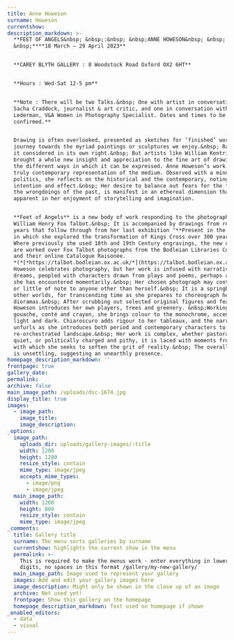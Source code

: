 ```yaml
---
title: Anne Howeson
surname: Howeson
currentshow:
description_markdown: >-
  **FEET OF ANGELS&nbsp; &nbsp;:&nbsp; &nbsp;ANNE HOWESON&nbsp; &nbsp; :
  &nbsp;****18 March – 29 April 2023**


  **CAREY BLYTH GALLERY : 8 Woodstock Road Oxford OX2 6HT**


  **Hours : Wed-Sat 12-5 pm**


  **Note : There will be two Talks.&nbsp; One with artist in conversation with
  Sacha Craddock, journalist & art critic, and one in conversation with Erika
  Lederman, V&A Women in Photography Specialist. Dates and times to be
  confirmed.**


  Drawing is often overlooked, presented as sketches for ‘finished’ work, a
  journey towards the myriad paintings or sculptures we enjoy.&nbsp; Rarely is
  it considered in its own right.&nbsp; But artists like William Kentridge have
  brought a whole new insight and appreciation to the fine art of drawing, and
  the different ways in which it can be expressed. Anne Howeson’s work is a
  truly contemporary representation of the medium. Observed with a mind fixed in
  politics, she reflects on the historical and the contemporary, noting
  intention and effect.&nbsp; Her desire to balance out fears for the future or
  the wrongdoings of the past, is manifest in an ethereal dimension that is
  apparent in her enjoyment of storytelling and imagination.


  **Feet of Angels** is a new body of work responding to the photography of
  William Henry Fox Talbot.&nbsp; It is accompanied by drawings from recent
  years that follow through from her last exhibition ‘**Present in the Past’,**
  in which she explored the transformation of Kings Cross over 300 years.&nbsp;
  Where previously she used 18th and 19th Century engravings, the new drawings
  are worked over Fox Talbot photographs from the Bodleian Libraries Collection,
  and their online Catalogue Raisonée.
  *(*[*https://talbot.bodleian.ox.ac.uk/*](https://talbot.bodleian.ox.ac.uk/)*)*
  Howeson celebrates photography, but her work is infused with narrative and
  dreams, peopled with characters drawn from plays and poems, perhaps a figure
  she has encountered momentarily.&nbsp; Her chosen photograph may contain much,
  or little of note to anyone other than herself.&nbsp; It is a springboard to
  other worlds, for transcending time as she prepares to choreograph her
  dioramas.&nbsp; After scrubbing out selected original figures and features,
  Howeson introduces her own players, trees and greenery. &nbsp;Working in
  gouache, conté and crayon, she brings colour to the monochrome, accentuating
  light and dark. Chiaroscuro adds rigour to her tableaux, and the narrative
  unfurls as she introduces both period and contemporary characters to a
  re-orchestrated landscape.&nbsp; Her work is complex, whether pastoral and
  quiet, or politically charged and pithy, it is laced with moments from beyond
  with which she seeks to soften the grit of reality.&nbsp; The overall effect
  is unsettling, suggesting an unearthly presence.
homepage_description_markdown: ''
frontpage: true
gallery_date:
permalink:
archive: false
main_image_path: /uploads/dsc-1674.jpg
display_title: true
images:
  - image_path:
    image_title:
    image_description:
_options:
  image_path:
    uploads_dir: uploads/gallery-images/:title
    width: 1200
    height: 1200
    resize_style: contain
    mime_type: image/jpeg
    accepts_mime_types:
      - image/png
      - image/jpeg
  main_image_path:
    width: 1200
    height: 800
    resize_style: contain
    mime_type: image/jpeg
_comments:
  title: Gallery title
  surname: The menu sorts galleries by surname
  currentshow: highlights the current show in the menu
  permalink: >-
    This is required to make the menus work - enter everything in lower case, no
    digits, no spaces in this format /gallery/my-new-gallery/
  main_image_path: Image used to represent your gallery
  images: Add and edit your gallery images here
  image_description: Might only be shown in the close up of an image
  archive: Not used yet!
  frontpage: Show this gallery on the homepage
  homepage_description_markdown: Text used on homepage if shown
_enabled_editors:
  - data
  - visual
---
```

